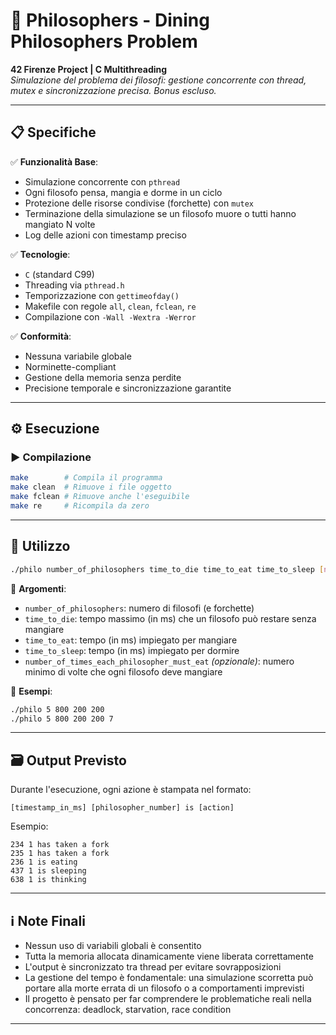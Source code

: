 # 🍝 Philosophers - Dining Philosophers Problem

**42 Firenze Project | C Multithreading**  
*Simulazione del problema dei filosofi: gestione concorrente con thread, mutex e sincronizzazione precisa. Bonus escluso.*  

---

## 📋 Specifiche  
✅ **Funzionalità Base**:  
   - Simulazione concorrente con `pthread`  
   - Ogni filosofo pensa, mangia e dorme in un ciclo  
   - Protezione delle risorse condivise (forchette) con `mutex`  
   - Terminazione della simulazione se un filosofo muore o tutti hanno mangiato N volte  
   - Log delle azioni con timestamp preciso  

✅ **Tecnologie**:  
   - `C` (standard C99)  
   - Threading via `pthread.h`  
   - Temporizzazione con `gettimeofday()`  
   - Makefile con regole `all`, `clean`, `fclean`, `re`  
   - Compilazione con `-Wall -Wextra -Werror`  

✅ **Conformità**:  
   - Nessuna variabile globale  
   - Norminette-compliant  
   - Gestione della memoria senza perdite  
   - Precisione temporale e sincronizzazione garantite  

---

## ⚙️ Esecuzione  
### ▶️ Compilazione  
```bash
make        # Compila il programma
make clean  # Rimuove i file oggetto
make fclean # Rimuove anche l'eseguibile
make re     # Ricompila da zero
```

---

## 🧪 Utilizzo  
```bash
./philo number_of_philosophers time_to_die time_to_eat time_to_sleep [number_of_times_each_philosopher_must_eat]
```

📌 **Argomenti**:
- `number_of_philosophers`: numero di filosofi (e forchette)
- `time_to_die`: tempo massimo (in ms) che un filosofo può restare senza mangiare
- `time_to_eat`: tempo (in ms) impiegato per mangiare
- `time_to_sleep`: tempo (in ms) impiegato per dormire
- `number_of_times_each_philosopher_must_eat` *(opzionale)*: numero minimo di volte che ogni filosofo deve mangiare

📌 **Esempi**:
```bash
./philo 5 800 200 200
./philo 5 800 200 200 7
```

---

## 🗃 Output Previsto  
Durante l'esecuzione, ogni azione è stampata nel formato:

```
[timestamp_in_ms] [philosopher_number] is [action]
```

Esempio:
```text
234 1 has taken a fork  
235 1 has taken a fork  
236 1 is eating  
437 1 is sleeping  
638 1 is thinking  
```

---

## ℹ️ Note Finali  
- Nessun uso di variabili globali è consentito  
- Tutta la memoria allocata dinamicamente viene liberata correttamente  
- L'output è sincronizzato tra thread per evitare sovrapposizioni  
- La gestione del tempo è fondamentale: una simulazione scorretta può portare alla morte errata di un filosofo o a comportamenti imprevisti  
- Il progetto è pensato per far comprendere le problematiche reali nella concorrenza: deadlock, starvation, race condition  

---
